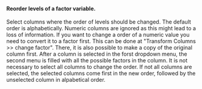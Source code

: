 <h4>Reorder levels of a factor variable.</h4>
Select columns where the order of levels should be changed. The default order is alphabetically. Numeric columns are ignored as this might lead to a loss of information. If you want to change a order of a numeric value you need to convert it to a factor first. This can be done at "Transform Columns >> change factor". There, it is also possible to make a copy of the original column first. After a column is selected in the forst dropdown menu, the second menu is filled with all the possible factors in the column. It is not necessary to select all columns to change the order. If not all columns are selected, the selected columns come first in the new order, followed by the unselected column in alpabetical order.
